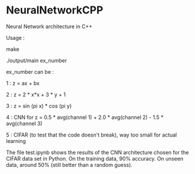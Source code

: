 # NeuralNetworkCPP
Neural Network architecture in C++

Usage :

make

./output/main ex_number

ex_number can be :

1 : z = ax + bx

2 : z = 2 * x*x + 3 * y + 1

3 : z = sin (pi x) * cos (pi y) 

4 : CNN for z = 0.5 * avg(channel 1) + 2.0 * avg(channel 2) - 1.5 * avg(channel 3)

5 : CIFAR (to test that the code doesn't break), way too small for actual learning

The file test.ipynb shows the results of the CNN architecture chosen for the CIFAR data set in Python. On the training data, 90% accuracy. On unseen data, around 50% (still better than a random guess).
